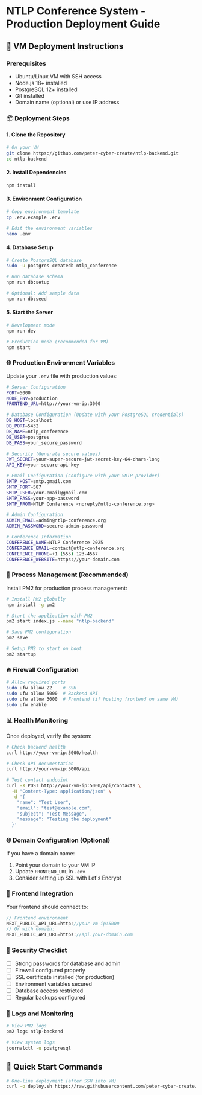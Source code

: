 # NTLP Conference System - Production Deployment Guide

## 🚀 VM Deployment Instructions

### Prerequisites
- Ubuntu/Linux VM with SSH access
- Node.js 18+ installed
- PostgreSQL 12+ installed
- Git installed
- Domain name (optional) or use IP address

### 📦 Deployment Steps

#### 1. Clone the Repository
```bash
# On your VM
git clone https://github.com/peter-cyber-create/ntlp-backend.git
cd ntlp-backend
```

#### 2. Install Dependencies
```bash
npm install
```

#### 3. Environment Configuration
```bash
# Copy environment template
cp .env.example .env

# Edit the environment variables
nano .env
```

#### 4. Database Setup
```bash
# Create PostgreSQL database
sudo -u postgres createdb ntlp_conference

# Run database schema
npm run db:setup

# Optional: Add sample data
npm run db:seed
```

#### 5. Start the Server
```bash
# Development mode
npm run dev

# Production mode (recommended for VM)
npm start
```

### 🌐 Production Environment Variables

Update your `.env` file with production values:

```bash
# Server Configuration
PORT=5000
NODE_ENV=production
FRONTEND_URL=http://your-vm-ip:3000

# Database Configuration (Update with your PostgreSQL credentials)
DB_HOST=localhost
DB_PORT=5432
DB_NAME=ntlp_conference
DB_USER=postgres
DB_PASS=your_secure_password

# Security (Generate secure values)
JWT_SECRET=your-super-secure-jwt-secret-key-64-chars-long
API_KEY=your-secure-api-key

# Email Configuration (Configure with your SMTP provider)
SMTP_HOST=smtp.gmail.com
SMTP_PORT=587
SMTP_USER=your-email@gmail.com
SMTP_PASS=your-app-password
SMTP_FROM=NTLP Conference <noreply@ntlp-conference.org>

# Admin Configuration
ADMIN_EMAIL=admin@ntlp-conference.org
ADMIN_PASSWORD=secure-admin-password

# Conference Information
CONFERENCE_NAME=NTLP Conference 2025
CONFERENCE_EMAIL=contact@ntlp-conference.org
CONFERENCE_PHONE=+1 (555) 123-4567
CONFERENCE_WEBSITE=https://your-domain.com
```

### 🔧 Process Management (Recommended)

Install PM2 for production process management:

```bash
# Install PM2 globally
npm install -g pm2

# Start the application with PM2
pm2 start index.js --name "ntlp-backend"

# Save PM2 configuration
pm2 save

# Setup PM2 to start on boot
pm2 startup
```

### 🔥 Firewall Configuration

```bash
# Allow required ports
sudo ufw allow 22    # SSH
sudo ufw allow 5000  # Backend API
sudo ufw allow 3000  # Frontend (if hosting frontend on same VM)
sudo ufw enable
```

### 📊 Health Monitoring

Once deployed, verify the system:

```bash
# Check backend health
curl http://your-vm-ip:5000/health

# Check API documentation
curl http://your-vm-ip:5000/api

# Test contact endpoint
curl -X POST http://your-vm-ip:5000/api/contacts \
  -H "Content-Type: application/json" \
  -d '{
    "name": "Test User",
    "email": "test@example.com",
    "subject": "Test Message",
    "message": "Testing the deployment"
  }'
```

### 🌐 Domain Configuration (Optional)

If you have a domain name:

1. Point your domain to your VM IP
2. Update `FRONTEND_URL` in `.env`
3. Consider setting up SSL with Let's Encrypt

### 📱 Frontend Integration

Your frontend should connect to:
```javascript
// Frontend environment
NEXT_PUBLIC_API_URL=http://your-vm-ip:5000
// Or with domain:
NEXT_PUBLIC_API_URL=https://api.your-domain.com
```

### 🔐 Security Checklist

- [ ] Strong passwords for database and admin
- [ ] Firewall configured properly
- [ ] SSL certificate installed (for production)
- [ ] Environment variables secured
- [ ] Database access restricted
- [ ] Regular backups configured

### 📝 Logs and Monitoring

```bash
# View PM2 logs
pm2 logs ntlp-backend

# View system logs
journalctl -u postgresql
```

## 🎯 Quick Start Commands

```bash
# One-line deployment (after SSH into VM)
curl -o deploy.sh https://raw.githubusercontent.com/peter-cyber-create/ntlp-backend/main/deploy.sh && chmod +x deploy.sh && ./deploy.sh
```
